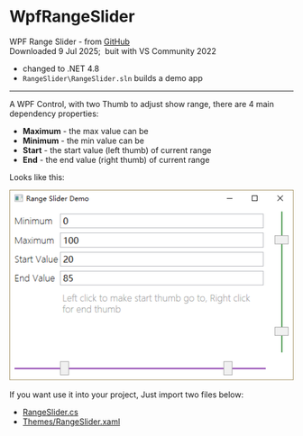 # WpfRangeSlider
WPF Range Slider - from [GitHub](https://github.com/funwaywang/WpfRangeSlider)  
Downloaded 9 Jul 2025;&nbsp; buit with VS Community 2022
- changed to .NET 4.8
- `RangeSlider\RangeSlider.sln` builds a demo app

---

A WPF Control, with two Thumb to adjust show range,
there are 4 main dependency properties:

* **Maximum** - the max value can be
* **Minimum** - the min value can be
* **Start** - the start value (left thumb) of current range
* **End** - the end value (right thumb) of current range

Looks like this:

![alt text](screenshot.png)

If you want use it into your project, Just import two files below:
* [RangeSlider.cs](https://github.com/funwaywang/WpfRangeSlider/blob/master/RangeSlider/RangeSlider/RangeSlider.cs)
* [Themes/RangeSlider.xaml](https://github.com/funwaywang/WpfRangeSlider/blob/master/RangeSlider/RangeSlider/Themes/RangeSlider.xaml)

